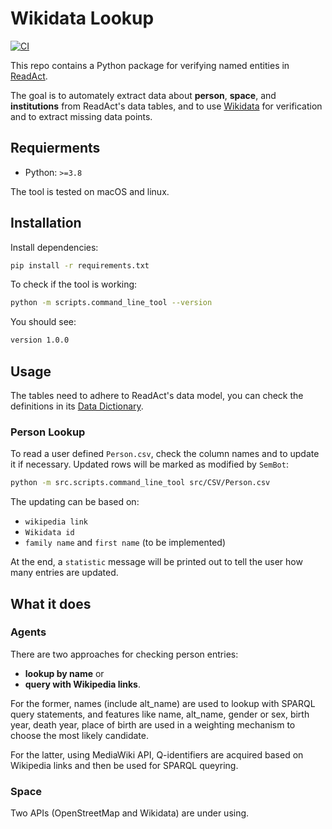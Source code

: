 # Wikidata Lookup

[![CI](https://github.com/readchina/WikidataLookup/actions/workflows/ci.yml/badge.svg)](https://github.com/readchina/WikidataLookup/actions/workflows/ci.yml)

This repo contains a Python package for verifying named entities in [ReadAct](https://github.com/readchina/ReadAct).

The goal is to automately extract data about **person**, **space**, and **institutions** from ReadAct's data tables, and to use [Wikidata](https://www.wikidata.org/wiki/Wikidata:Main_Page) for verification and to extract missing data points.

## Requierments

- Python: `>=3.8`

The tool is tested on macOS and linux.

## Installation

Install dependencies:

```bash
pip install -r requirements.txt
```

To check if the tool is working:

```bash
python -m scripts.command_line_tool --version
```

You should see:

```bash
version 1.0.0
```

<!-- Something about which version of the programm and the first compatible ReadAct version here -->

## Usage

The tables need to adhere to ReadAct's data model, you can check the definitions in its [Data Dictionary](https://github.com/readchina/ReadAct/blob/master/csv/data_dictionary.csv).

### Person Lookup

To read a user defined `Person.csv`, check the column names and to update it if necessary. Updated rows will be marked as modified by `SemBot`:

```bash
python -m src.scripts.command_line_tool src/CSV/Person.csv
```
  
The updating can be  based on:

- `wikipedia link`
- `Wikidata id`
- `family name` and  `first name` (to be implemented)

At the end, a `statistic` message will be printed out to tell the user how many entries are updated.

## What it does

### Agents

There are two approaches for checking person entries:

- **lookup by name** or
- **query with Wikipedia links**.

For the former, names (include alt_name) are used to lookup with SPARQL query statements, and features like name, alt_name, gender or sex, birth year, death year, place of birth are used in a weighting mechanism to choose the most likely candidate.

For the latter, using MediaWiki API, Q-identifiers are acquired based on Wikipedia links and then be used for SPARQL queyring.

### Space

Two APIs (OpenStreetMap and Wikidata) are under using.
